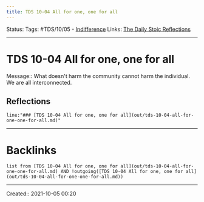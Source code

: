```yaml
---
title: TDS 10-04 All for one, one for all
---
```

Status:
Tags: #TDS/10/05 - [Indifference](None)
Links: [The Daily Stoic Reflections](out/the-daily-stoic-reflections.md)
___
# TDS 10-04 All for one, one for all
Message:: What doesn't harm the community cannot harm the individual. We are all interconnected.

## Reflections
 ```query
line:"### [TDS 10-04 All for one, one for all](out/tds-10-04-all-for-one-one-for-all.md)"
```
___
# Backlinks
```dataview
list from [TDS 10-04 All for one, one for all](out/tds-10-04-all-for-one-one-for-all.md) AND !outgoing([TDS 10-04 All for one, one for all](out/tds-10-04-all-for-one-one-for-all.md))
```
___

Created:: 2021-10-05 00:20
